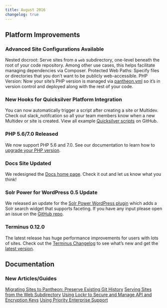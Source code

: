 ```yaml
---
title: August 2016
changelog: true
---
```

## Platform Improvements

### Advanced Site Configurations Available
Nested docroot: Serve sites from a `web` subdirectory, one-level beneath the root of your code repository. Among other use cases, this helps facilitate managing dependencies via Composer.
Protected Web Paths: Specify files or directories that you don’t want to be publicly web-accessible.
PHP Version: Now your site’s PHP version is managed via [pantheon.yml](https://pantheon.io/docs/pantheon-yml/) so it’s in version control and deployed along with the rest of your code.

### New Hooks for Quicksilver Platform Integration
You can now automatically trigger a script after creating a site or Multidev. Check out slack_notifcation so all your team members know when a new Multidev or site is created. View all example [Quicksilver scripts](https://github.com/pantheon-systems/quicksilver-examples/) on GitHub.

### PHP 5.6/7.0 Released
We now support PHP 5.6 and 7.0. See our documentation to learn how to [upgrade your PHP version](https://pantheon.io/docs/php-versions/).

### Docs Site Updated
We redesigned the [Docs home page](https://pantheon.io/docs/). Check it out and let us know what you think!

### Solr Power for WordPress 0.5 Update
We released an update for the [Solr Power WordPress plugin](https://wordpress.org/plugins/solr-power/) which adds a Solr search widget that supports faceting. If you have any input please open an issue on the [GitHub repo](https://github.com/pantheon-systems/solr-power).

### Terminus 0.12.0
The latest release has huge performance improvements for users with lots of sites. Check out the [Terminus Changelog](https://github.com/pantheon-systems/cli/blob/master/CHANGELOG.md) to see what’s new and get the [latest version](https://github.com/pantheon-systems/cli/releases).


## Documentation

### New Articles/Guides

[Migrating Sites to Pantheon: Preserve Existing Git History](/migrate-manual/#from-the-command-line-with-git)
[Serving Sites from the Web Subdirectory](https://pantheon.io/docs/nested-docroot/)
[Using Lockr to Secure and Manage API and Encryption Keys](/guides/lockr/)
[Using Priority Enterprise Support](/support/#pantheon-on-call)
